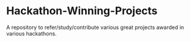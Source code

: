 # Hackathon-Winning-Projects
A repository to refer/study/contribute various great projects awarded in various hackathons.
